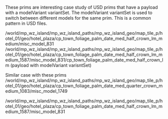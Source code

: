 
These prims are interesting case study of USD prims that have a payload with a modelVariant variantSet. The modelVariant variantSet is used to switch between different models for the same prim. This is a common pattern in USD files.

/world/mp_wz_island/mp_wz_island_paths/mp_wz_island_geo/map_tile_p/hotel_01/geo/hotel_plaza/cp_town_foliage_palm_date_med_half_crown_lm_medium/misc_model_831
/world/mp_wz_island/mp_wz_island_paths/mp_wz_island_geo/map_tile_p/hotel_01/geo/hotel_plaza/cp_town_foliage_palm_date_med_half_crown_lm_medium_1587/misc_model_831/cp_town_foliage_palm_date_med_half_crown_lm (payload with modelVariant varisntSet)

Similar case with these prims
/world/mp_wz_island/mp_wz_island_paths/mp_wz_island_geo/map_tile_p/hotel_01/geo/hotel_plaza/cp_town_foliage_palm_date_med_quarter_crown_medium_1083/misc_model_1749

/world/mp_wz_island/mp_wz_island_paths/mp_wz_island_geo/map_tile_p/hotel_01/geo/hotel_plaza/cp_town_foliage_palm_date_med_half_crown_lm_medium_1587/misc_model_831